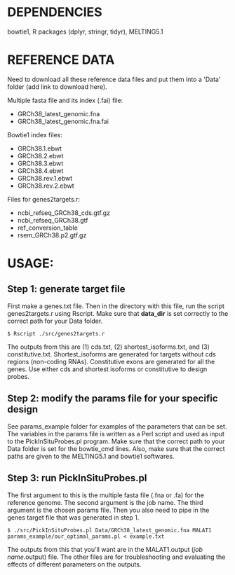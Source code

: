 # DEPENDENCIES

bowtie1, R packages (dplyr, stringr, tidyr), MELTING5.1

# REFERENCE DATA

Need to download all these reference data files and put them into a 'Data' folder (add link to download here).

Multiple fasta file and its index (.fai) file:

* GRCh38_latest_genomic.fna
* GRCh38_latest_genomic.fna.fai

Bowtie1 index files:

* GRCh38.1.ebwt
* GRCh38.2.ebwt
* GRCh38.3.ebwt
* GRCh38.4.ebwt
* GRCh38.rev.1.ebwt
* GRCh38.rev.2.ebwt

Files for genes2targets.r:

* ncbi_refseq_GRCh38_cds.gtf.gz
* ncbi_refseq_GRCh38.gtf
* ref_conversion_table
* rsem_GRCh38.p2.gtf.gz

# USAGE:

## Step 1: generate target file 

First make a genes.txt file. Then in the directory with this file, run the script genes2targets.r using Rscript. Make sure that **data_dir** is set correctly to the correct path for your Data folder.

```{bash}
$ Rscript ./src/genes2targets.r
```

The outputs from this are (1) cds.txt, (2) shortest_isoforms.txt, and (3) constitutive.txt. Shortest_isoforms are generated for targets without cds regions (non-coding RNAs). Constitutive exons are generated for all the genes. Use either cds and shortest isoforms or constitutive to design probes.

## Step 2: modify the params file for your specific design

See params_example folder for examples of the parameters that can be set. The variables in the params file is written as a Perl script and used as input to the PickInSituProbes.pl program. Make sure that the correct path to your Data folder is set for the bowtie_cmd lines. Also, make sure that the correct paths are given to the MELTING5.1 and bowtie1 softwares.

## Step 3: run PickInSituProbes.pl

The first argument to this is the multiple fasta file (.fna or .fa) for the reference genome. The second argument is the job name. The third argument is the chosen params file. Then you also need to pipe in the genes target file that was generated in step 1. 

```{bash}
$ ./src/PickInSituProbes.pl Data/GRCh38_latest_genomic.fna MALAT1 params_example/our_optimal_params.pl < example.txt
```

The outputs from this that you'll want are in the MALAT1.output (*job name*.output) file. The other files are for troubleshooting and evaluating the effects of different parameters on the outputs.


